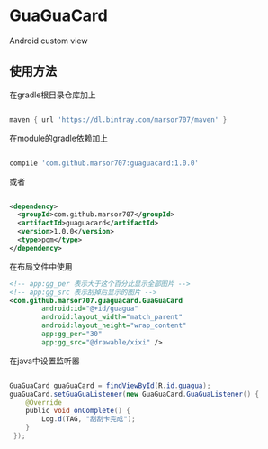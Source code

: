 # GuaGuaCard

Android custom view

## 使用方法 ##

在gradle根目录仓库加上 

```groovy

maven { url 'https://dl.bintray.com/marsor707/maven' }

```

在module的gradle依赖加上 

```groovy

compile 'com.github.marsor707:guaguacard:1.0.0'

```

或者

```xml

<dependency>
  <groupId>com.github.marsor707</groupId>
  <artifactId>guaguacard</artifactId>
  <version>1.0.0</version>
  <type>pom</type>
</dependency>

```

在布局文件中使用

```xml
<!-- app:gg_per 表示大于这个百分比显示全部图片 -->
<!-- app:gg_src 表示刮掉后显示的图片 -->
<com.github.marsor707.guaguacard.GuaGuaCard
        android:id="@+id/guagua"
        android:layout_width="match_parent"
        android:layout_height="wrap_content"
        app:gg_per="30"
        app:gg_src="@drawable/xixi" />
```

在java中设置监听器

```java

GuaGuaCard guaGuaCard = findViewById(R.id.guagua);
guaGuaCard.setGuaGuaListener(new GuaGuaCard.GuaGuaListener() {
    @Override
    public void onComplete() {
        Log.d(TAG, "刮刮卡完成");
    }
 });
        
```
